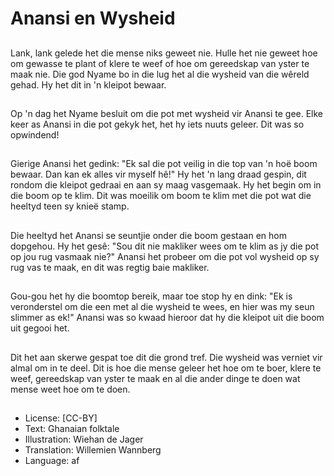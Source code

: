 # Anansi en Wysheid

##
Lank, lank gelede het die mense niks geweet nie. Hulle het nie geweet hoe om gewasse te plant of klere te weef of hoe om gereedskap van yster te maak nie. Die god Nyame bo in die lug het al die wysheid van die wêreld gehad. Hy het dit in 'n kleipot bewaar.

##
Op 'n dag het Nyame besluit om die pot met wysheid vir Anansi te gee. Elke keer as Anansi in die pot gekyk het, het hy iets nuuts geleer. Dit was so opwindend!

##
Gierige Anansi het gedink: "Ek sal die pot veilig in die top van 'n hoë boom bewaar. Dan kan ek alles vir myself hê!" Hy het 'n lang draad gespin, dit rondom die kleipot gedraai en aan sy maag vasgemaak. Hy het begin om in die boom op te klim. Dit was moeilik om boom te klim met die pot wat die heeltyd teen sy knieë stamp.

##
Die heeltyd het Anansi se seuntjie onder die boom gestaan en hom dopgehou. Hy het gesê: "Sou dit nie makliker wees om te klim as jy die pot op jou rug vasmaak nie?" Anansi het probeer om die pot vol wysheid op sy rug vas te maak, en dit was regtig baie makliker.

##
Gou-gou het hy die boomtop bereik, maar toe stop hy en dink: "Ek is veronderstel om die een met al die wysheid te wees, en hier was my seun slimmer as ek!" Anansi was so kwaad hieroor dat hy die kleipot uit die boom uit gegooi het.

##
Dit het aan skerwe gespat toe dit die grond tref. Die wysheid was verniet vir almal om in te deel. Dit is hoe die mense geleer het hoe om te boer, klere te weef, gereedskap van yster te maak en al die ander dinge te doen wat mense weet hoe om te doen.

##
* License: [CC-BY]
* Text: Ghanaian folktale
* Illustration: Wiehan de Jager
* Translation: Willemien Wannberg
* Language: af
